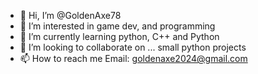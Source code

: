 - 👋 Hi, I’m @GoldenAxe78
- 👀 I’m interested in game dev, and programming
- 🌱 I’m currently learning python, C++ and Python
- 💞️ I’m looking to collaborate on ... small python projects 
- 📫 How to reach me Email: goldenaxe2024@gmail.com
                     

<!---
GoldenAxe78/GoldenAxe78 is a ✨ special ✨ repository because its `README.md` (this file) appears on your GitHub profile.
You can click the Preview link to take a look at your changes.
--->

